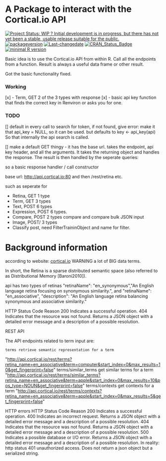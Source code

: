 A Package to interact with the Cortical.io API
================

<!-- README.md is generated from README.Rmd. Please edit that file -->
[![Project Status: WIP ? Initial development is in progress, but there has not yet been a stable, usable release suitable for the public.](http://www.repostatus.org/badges/latest/wip.svg)](http://www.repostatus.org/#wip) [![packageversion](https://img.shields.io/badge/Package%20version-0.1.0-orange.svg?style=flat-square)](commits/master) [![Last-changedate](https://img.shields.io/badge/last%20change-2017--01--26-yellowgreen.svg)](/commits/master) [![CRAN\_Status\_Badge](http://www.r-pkg.org/badges/version/corticalioapi)](https://cran.r-project.org/package=corticalioapi) [![minimal R version](https://img.shields.io/badge/R%3E%3D-3.3.0-6666ff.svg)](https://cran.r-project.org/)

Basic idea is to use the Cortical.io API from within R. Call all the endpoints from a function. Result is always a useful data frame or other result.

Got the basic functionality fixed.

### Working

\[x\] - Term, GET 2 of the 3 types with response \[x\] - basic api key function that finds the correct key in Renviron or asks you for one.

### TODO

\[\] default in every call to search for token, if not found, give error: make it that api\_key = NULL, so it can be used. but defaults to key &lt;- api\_key(api) So that internally the api search is called.

\[\] make a default GET thingy - it has the base url. takes the endpoint, api key header, and all the arguments. It takes the returning object and handles the response. The result is then handled by the seperate queries:

so a basic response handler / call constructor

base url: <http://api.cortical.io:80> and then /rest/retina etc.

such as seperate for

-   Retina, GET 1 type
-   Term, GET 3 types
-   Text, POST 6 types
-   Expression, POST 6 types.
-   Compare, POST 2 types compare and compare bulk JSON input
-   Image, POST/ 3 types
-   Classify post, need FilterTraininObject and name for filter.

Background information
======================

according to website: [cortical.io](http://www.cortical.io/technology.html) WARNING a lot of BIG data terms.

In short, the Retina is a sparse distributed semantic space (also referred to as Distributional Memory \[Baroni2010\]).

api has two types of retinas "retinaName": "en\_synonymous","An English language retina focusing on synonymous similarity.", and "retinaName": "en\_associative", "description": "An English language retina balancing synonymous and associative similarity."

HTTP Status Code Reason 200 Indicates a successful operation. 404 Indicates that the resource was not found. Returns a JSON object with a detailed error message and a description of a possible resolution.

REST API

The API endpoints related to term input are:

    terms retrieve semantic representation for a term

"<http://api.cortical.io/rest/terms?retina_name=en_associative&term=computer&start_index=0&max_results=10&get_fingerprint=false>" terms/similar\_terms get similar terms for a term "<http://api.cortical.io/rest/terms/similar_terms?retina_name=en_associative&term=apple&start_index=0&max_results=10&pos_type=NOUN&get_fingerprint=false>" terms/contexts get contexts for a term "<http://api.cortical.io/rest/terms/contexts?retina_name=en_associative&term=apple&start_index=0&max_results=5&get_fingerprint=false>"

HTTP errors HTTP Status Code Reason 200 Indicates a successful operation. 400 Indicates an incorrect request. Returns a JSON object with a detailed error message and a description of a possible resolution. 404 Indicates that the resource was not found. Returns a JSON object with a detailed error message and a description of a possible resolution. 500 Indicates a possible database or I/O error. Returns a JSON object with a detailed error message and a description of a possible resolution. In reality: http status 401 unauthorized access. Does not return a json object but a serialized string.
